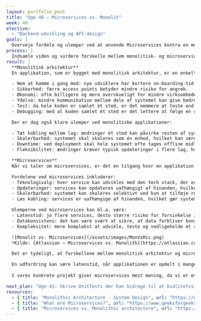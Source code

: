 ```yaml
---
layout: portfolio_post
title: "Uge 40 – Microservices vs. Monolit"
week: 40
elective:
  - "Backend-udvikling og API-design"
goals: |
  Overveje fordele og ulemper ved at anvende Microservices kontra en monolitisk arkitektur.
process: |
  Indsamle viden og vurdere forskelle mellem monolitisk- og microservice-arkitektur for applikationer. Overveje hvilke fordele og ulemper der er ved de to forskellige typer.
result: |
  **Monolitisk arkitektur**  
  En applikation, som er bygget med monolitisk arkitektur, er en enkelt enhed, hvor alle komponenter er samlet ét sted. Det betyder, at interface, forretningslogik og dataadgangslag er udviklet, brugt og vedligeholdt som én samlet applikation. Dette er den traditionelle måde at udvikle software på og har flere fordele:  

  - Nem at komme i gang med: nye udviklere har kortere on-boarding-tid.  
  - Sikkerhed: færre access points betyder mindre risiko for angreb.  
  - Økonomi: ofte billigere og mere overskueligt for mindre virksomheder.  
  - Ydelse: mindre kommunikation mellem dele af systemet kan give bedre performance.  
  - Test: da hele koden er samlet ét sted, er det nemmere at teste end-to-end funktionalitet.  
  - Debugging: med al koden samlet ét sted er det lettere at følge en request igennem systemet.  

  Der er dog også klare ulemper ved monolitiske applikationer:  

  - Tæt kobling mellem lag: ændringer ét sted kan påvirke resten af systemet.  
  - Skalerbarhed: systemet skal skaleres som én enhed, hvilket kan være ineffektivt og ressourcekrævende.  
  - Downtime: ved deployment skal hele systemet ofte tages offline midlertidigt.  
  - Fleksibilitet: ændringer kræver typisk opdateringer i flere lag, hvilket øger risikoen for fejl og inkonsistens.  

  **Microservices**  
  Når vi taler om microservices, er det en tilgang hvor en applikation opdeles i en række små, selvstændige services, som kommunikerer over et netværk. Kommunikation kan eksempelvis foregå via Kafka (som jeg tidligere har skrevet om [her](https://maha63312.github.io/2025/09/22/uge39.html)), REST-API’er eller GraphQL. Hver microservice har sit eget ansvar – fx brugerautentificering, produkthåndtering eller billedanalyse.  

  Fordelene ved microservices inkluderer:  
  - Teknologivalg: hver service kan udvikles med den tech stack, der er bedst egnet til opgaven.  
  - Opdateringer: services kan opdateres uafhængigt af hinanden, hvilket reducerer downtime og øger effektiviteten.  
  - Skalerbarhed: systemet kan skaleres selektivt ved kun at tilføje ressourcer til de services, der har behov.  
  - Løs kobling: services er uafhængige af hinanden, hvilket gør systemet nemmere at vedligeholde.  

  Ulemperne ved microservices kan bl.a. være:  
  - Latenstid: jo flere services, desto større risiko for forsinkelse i kommunikationen.  
  - Datakonsistens: det kan være svært at sikre, at data forbliver konsistent på tværs af flere services.  
  - Kompleksitet: mere komplekst at udvikle, teste og vedligeholde et system med mange små dele og forskellige tech stacks.  

  ![Monolit vs. Microservices](/assets/images/MonVsMic.png)  
  *Kilde: [Atlassian – Microservices vs. Monolith](https://atlassian.com/microservices/microservices-architecture/microservices-vs-monolith)*  

  Det er tydeligt, at forskellene mellem monolitisk arkitektur og microservices er markante. For små projekter eller start-ups kan det give mening at begynde med en monolitisk struktur, da det er billigere, hurtigere at komme i gang med, og nemmere at håndtere. Når applikationen vokser, kan der dog være fordele ved at migrere til microservices, som giver bedre skalerbarhed og mulighed for at håndtere mere trafik og kompleksitet.  

  En udfordring kan være latenstid, når applikationen er opdelt i mange services. For vores mindre applikation er dette dog ikke kritisk. Derimod er det vigtigt, at vi dokumenterer tydeligt, hvordan vores services kommunikerer, så de kan fungere sammen. Test af funktionalitet end-to-end kan være en udfordring, da vi udvikler i forskelligt tempo, men det er en lærerig proces i sig selv.  
 
  I vores konkrete projekt giver microservices mest mening, da vi er et lille team, hvor hver især kan arbejde selvstændigt og integrere vores løsninger. Samtidig giver det fleksibilitet ift. at afprøve forskellige teknologier inden for hvert valgfag. Hvis jeg skulle lave et projekt i en anden kontekst, fx i en mindre virksomhed, ville jeg dog kunne argumentere for at starte med en monolit og først migrere senere. Denne refleksion gør, at jeg nu kan begrunde arkitekturvalg både teknisk og forretningsmæssigt.

next_plan: "Uge 41: Skrive UnitTests der kan bidrage til at kvalitetssikre driften af microservicen. Implementere en Kafka-adapter, der kan lytte til et topic fra IngestionService."
resources:
  - { title: "Monolithic Architecture - System Design", url: "https://www.geeksforgeeks.org/system-design/monolithic-architecture-system-design/" }
  - { title: "What are Microservices?", url: "https://www.geeksforgeeks.org/system-design/microservices/" }
  - { title: "Microservices vs. Monolithic architecture", url: "https://atlassian.com/microservices/microservices-architecture/microservices-vs-monolith" }
---
```

